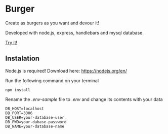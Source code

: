 # Burger

Create as burgers as you want and devour it!

Developed with node.js, express, handlebars and mysql database.

[Try it!](https://burger-cp.herokuapp.com)

## Instalation

Node.js is required! Download here: https://nodejs.org/en/

Run the following command on your terminal
```
npm install
```

Rename the *.env-sample* file to *.env* and change its contents with your data
```
DB_HOST=localhost
DB_PORT=3306
DB_USER=your-database-user
DB_PWD=your-dabase-password
DB_NAME=your-database-name
```
